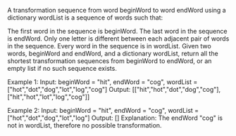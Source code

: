 A transformation sequence from word beginWord to word endWord using a dictionary wordList is a sequence of words such that:

The first word in the sequence is beginWord.
The last word in the sequence is endWord.
Only one letter is different between each adjacent pair of words in the sequence.
Every word in the sequence is in wordList.
Given two words, beginWord and endWord, and a dictionary wordList, return all the shortest transformation sequences from beginWord to endWord, or an empty list if no such sequence exists.

Example 1:
Input: beginWord = "hit", endWord = "cog", wordList = ["hot","dot","dog","lot","log","cog"]
Output: [["hit","hot","dot","dog","cog"],["hit","hot","lot","log","cog"]]

Example 2:
Input: beginWord = "hit", endWord = "cog", wordList = ["hot","dot","dog","lot","log"]
Output: []
Explanation: The endWord "cog" is not in wordList, therefore no possible transformation.